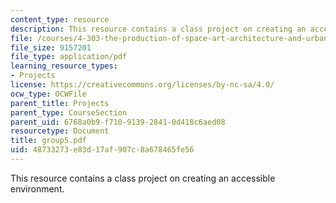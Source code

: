```yaml
---
content_type: resource
description: This resource contains a class project on creating an accessible environment.
file: /courses/4-303-the-production-of-space-art-architecture-and-urbanism-in-dialogue-fall-2006/48733273e83d17af907c8a678465fe56_group5.pdf
file_size: 9157201
file_type: application/pdf
learning_resource_types:
- Projects
license: https://creativecommons.org/licenses/by-nc-sa/4.0/
ocw_type: OCWFile
parent_title: Projects
parent_type: CourseSection
parent_uid: 6768a0b9-f710-9139-2841-0d418c6aed08
resourcetype: Document
title: group5.pdf
uid: 48733273-e83d-17af-907c-8a678465fe56
---
```

This resource contains a class project on creating an accessible environment.